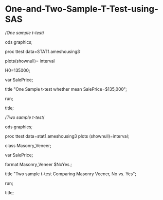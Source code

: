 
# One-and-Two-Sample-T-Test-using-SAS

/*One sample t-test*/

ods graphics;



proc ttest data=STAT1.ameshousing3

plots(shownull)= interval

H0=135000;

var SalePrice;

title "One Sample t-test whether mean SalePrice=$135,000";

run;



title;



/*Two sample t-test*/

ods graphics;



proc ttest data=stat1.ameshousing3 plots (shownull)=interval;

class Masonry_Veneer;

var SalePrice;

format Masonry_Veneer $NoYes.;

title "Two sample t-test Comparing Masonry Veener, No vs. Yes";

run;



title;





